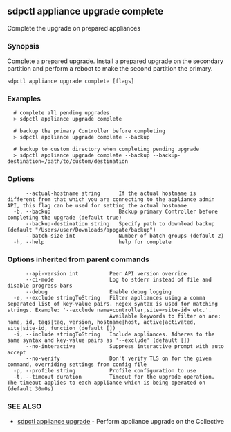 ## sdpctl appliance upgrade complete

Complete the upgrade on prepared appliances

### Synopsis

Complete a prepared upgrade.
Install a prepared upgrade on the secondary partition
and perform a reboot to make the second partition the primary.

```
sdpctl appliance upgrade complete [flags]
```

### Examples

```
  # complete all pending upgrades
  > sdpctl appliance upgrade complete

  # backup the primary Controller before completing
  > sdpctl appliance upgrade complete --backup

  # backup to custom directory when completing pending upgrade
  > sdpctl appliance upgrade complete --backup --backup-destination=/path/to/custom/destination
```

### Options

```
      --actual-hostname string      If the actual hostname is different from that which you are connecting to the appliance admin API, this flag can be used for setting the actual hostname
  -b, --backup                      Backup primary Controller before completing the upgrade (default true)
      --backup-destination string   Specify path to download backup (default "/Users/user/Downloads/appgate/backup")
      --batch-size int              Number of batch groups (default 2)
  -h, --help                        help for complete
```

### Options inherited from parent commands

```
      --api-version int          Peer API version override
      --ci-mode                  Log to stderr instead of file and disable progress-bars
      --debug                    Enable debug logging
  -e, --exclude stringToString   Filter appliances using a comma separated list of key-value pairs. Regex syntax is used for matching strings. Example: '--exclude name=controller,site=<site-id> etc.'.
                                 Available keywords to filter on are: name, id, tags|tag, version, hostname|host, active|activated, site|site-id, function (default [])
  -i, --include stringToString   Include appliances. Adheres to the same syntax and key-value pairs as '--exclude' (default [])
      --no-interactive           Suppress interactive prompt with auto accept
      --no-verify                Don't verify TLS on for the given command, overriding settings from config file
  -p, --profile string           Profile configuration to use
  -t, --timeout duration         Timeout for the upgrade operation. The timeout applies to each appliance which is being operated on (default 30m0s)
```

### SEE ALSO

* [sdpctl appliance upgrade](sdpctl_appliance_upgrade.md)	 - Perform appliance upgrade on the Collective

